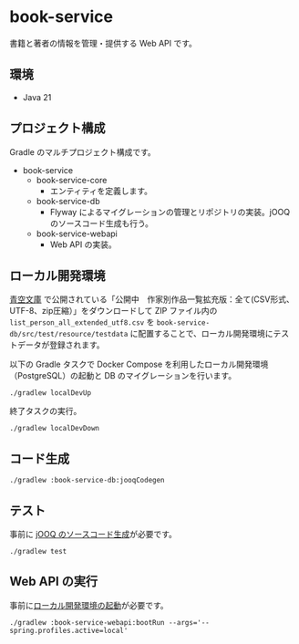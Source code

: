 # book-service

書籍と著者の情報を管理・提供する Web API です。

## 環境

- Java 21

## プロジェクト構成

Gradle のマルチプロジェクト構成です。

- book-service
  - book-service-core
    - エンティティを定義します。
  - book-service-db
    - Flyway によるマイグレーションの管理とリポジトリの実装。jOOQ のソースコード生成も行う。
  - book-service-webapi
    - Web API の実装。

## ローカル開発環境

[青空文庫](https://www.aozora.gr.jp/index_pages/person_all.html) で公開されている「公開中　作家別作品一覧拡充版：全て(CSV形式、UTF-8、zip圧縮）」をダウンロードして ZIP ファイル内の `list_person_all_extended_utf8.csv` を `book-service-db/src/test/resource/testdata` に配置することで、ローカル開発環境にテストデータが登録されます。

以下の Gradle タスクで Docker Compose を利用したローカル開発環境（PostgreSQL）の起動と DB のマイグレーションを行います。

```shell
./gradlew localDevUp
```

終了タスクの実行。

```shell
./gradlew localDevDown
```

## コード生成

```shell
./gradlew :book-service-db:jooqCodegen
```

## テスト

事前に [jOOQ のソースコード生成](#コード生成)が必要です。

```shell
./gradlew test
```

## Web API の実行

事前に[ローカル開発環境の起動](#ローカル開発環境)が必要です。

```shell
./gradlew :book-service-webapi:bootRun --args='--spring.profiles.active=local'
```
